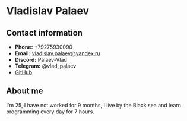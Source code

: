 # Vladislav Palaev

## Contact information


* **Phone:** +79275930090
* **Email:** vladislav.palaev@yandex.ru
* **Discord:** Palaev-Vlad
* **Telegram:** @vlad_palaev
* [GitHub](https://github.com/VladPalaev)

## About me

I'm 25, I have not worked for 9 months, I live by the Black sea and learn programming every day for 7 hours.